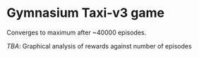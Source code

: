 # Gymnasium Taxi-v3 game

Converges to maximum after ~40000 episodes.

_TBA_: Graphical analysis of rewards against number of episodes